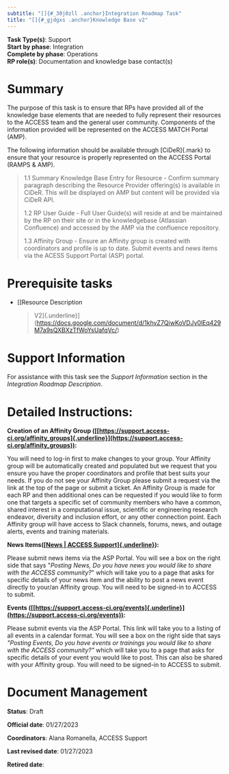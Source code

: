 ```yaml
---
subtitle: "[]{#_30j0zll .anchor}Integration Roadmap Task"
title: "[]{#_gjdgxs .anchor}Knowledge Base v2"
---
```


**Task Type(s)**: Support\
**Start by phase**: Integration\
**Complete by phase**: Operations\
**RP role(s)**: Documentation and knowledge base contact(s)

# Summary

The purpose of this task is to ensure that RPs have provided all of the
knowledge base elements that are needed to fully represent their
resources to the ACCESS team and the general user community. Components
of the information provided will be represented on the ACCESS MATCH
Portal (AMP).

The following information should be available through [CiDeR]{.mark} to
ensure that your resource is properly represented on the ACCESS Portal
(RAMPS & AMP).

> 1.1 Summary Knowledge Base Entry for Resource - Confirm summary
> paragraph describing the Resource Provider offering(s) is available in
> CiDeR. This will be displayed on AMP but content will be provided via
> CiDeR API.
>
> 1.2 RP User Guide - Full User Guide(s) will reside at and be
> maintained by the RP on their site or in the knowledgebase (Atlassian
> Confluence) and accessed by the AMP via the confluence repository.
>
> 1.3 Affinity Group - Ensure an Affinity group is created with
> coordinators and profile is up to date. Submit events and news items
> via the ACESS Support Portal (ASP) portal.

# Prerequisite tasks

-   [[Resource Description
    > V2]{.underline}](https://docs.google.com/document/d/1khvZ7QiwKoVDJy0lEq429M7a9sQXBXzTfWoYsUafqVc/)

# Support Information

For assistance with this task see the *Support Information* section in
the *Integration Roadmap Description*.

# Detailed Instructions:

**Creation of an Affinity Group
([[https://support.access-ci.org/affinity_groups]{.underline}](https://support.access-ci.org/affinity_groups)):**

You will need to log-in first to make changes to your group. Your
Affinity group will be automatically created and populated but we
request that you ensure you have the proper coordinators and profile
that best suits your needs. If you do not see your Affinity Group please
submit a request via the link at the top of the page or submit a ticket.
An Affinity Group is made for each RP and then additional ones can be
requested if you would like to form one that targets a specific set of
community members who have a common, shared interest in a computational
issue, scientific or engineering research endeavor, diversity and
inclusion effort, or any other connection point. Each Affinity group
will have access to Slack channels, forums, news, and outage alerts,
events and training materials.

**News Items([[News \| ACCESS
Support]{.underline}](https://support.access-ci.org/news)):**

Please submit news items via the ASP Portal. You will see a box on the
right side that says "*Posting News, Do you have news you would like to
share with the ACCESS community?*" which will take you to a page that
asks for specific details of your news item and the ability to post a
news event directly to your/an Affinity group. You will need to be
signed-in to ACCESS to submit.

**Events
([[https://support.access-ci.org/events]{.underline}](https://support.access-ci.org/events)):**

Please submit events via the ASP Portal. This link will take you to a
listing of all events in a calendar format. You will see a box on the
right side that says *"Posting Events, Do you have events or trainings
you would like to share with the ACCESS community?"* which will take you
to a page that asks for specific details of your event you would like to
post. This can also be shared with your Affinity group. You will need to
be signed-in to ACCESS to submit.

# Document Management

**Status**: Draft

**Official date**: 01/27/2023

**Coordinators**: Alana Romanella, ACCESS Support

**Last revised date**: 01/27/2023

**Retired date**:
